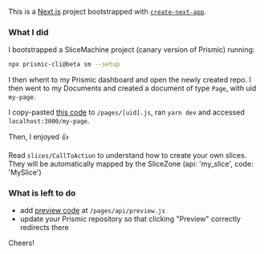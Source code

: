 This is a [Next.js](https://nextjs.org/) project bootstrapped with [`create-next-app`](https://github.com/zeit/next.js/tree/canary/packages/create-next-app).

### What I did

I bootstrapped a SliceMachine project (canary version of Prismic) running:

```bash
npx prismic-cli@beta sm --setup
````

I then whent to my Prismic dashboard and open the newly created repo.
I then went to my Documents and created a document of type `Page`, with uid `my-page`.

I copy-pasted [this code](https://www.slicemachine.dev/documentation/next/next-slicezone) to `/pages/[uid].js`, ran `yarn dev` and accessed `localhost:3000/my-page`.

Then, I enjoyed 👍

Read `slices/CallToAction` to understand how to create your own slices. They will be automatically mapped by the SliceZone (api: 'my_slice', code: 'MySlice')

### What is left to do

- add [preview code](https://github.com/vercel/next.js/tree/canary/examples/cms-prismic/pages/api) at `/pages/api/preview.js`
- update your Prismic repository so that clicking "Preview" correctly redirects there

Cheers!